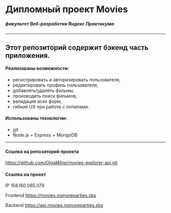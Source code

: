 # Дипломный проект Movies
##### *факультет Веб-разработки Яндекс Практикума* 
-----
Этот репозиторий содержит бэкенд часть приложения.
-----

####  Реализованы возможности:

* регистрировать и авторизировать пользователя,
* редактировать профиль пользователя,
* добавлять/удалять фильмы,
* производить поиск фильмов,
* валидация всех форм,
* гибкий UX при работе с попапами.

####  Использованы технологии:

* git
* Node.js + Express + MongoDB

-----
#### Ссылка на репозиторий проекта
https://github.com/OlgaMilne/movies-explorer-api.git

#### Ссылка на проект

IP  158.160.065.079

Frontend https://movies.nomoreparties.sbs

Backend https://api.movies.nomoreparties.sbs
